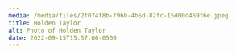 ```yaml
---
media: /media/files/2f074f8b-f96b-4b5d-82fc-15d00c469f6e.jpeg
title: Holden Taylor
alt: Photo of Holden Taylor
date: 2022-09-15T15:57:00-0500
---
```

